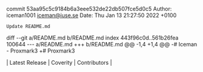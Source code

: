 commit 53aa95c5c9184b6a3eee532de22db507fce5d0c5
Author: iceman1001 <iceman@iuse.se>
Date:   Thu Jan 13 21:27:50 2022 +0100

    Update README.md

diff --git a/README.md b/README.md
index 443f96c0d..561b26fea 100644
--- a/README.md
+++ b/README.md
@@ -1,4 +1,4 @@
-# Iceman - Proxmark3
+# Proxmark3
 
 
 | Latest Release | Coverity | Contributors |
